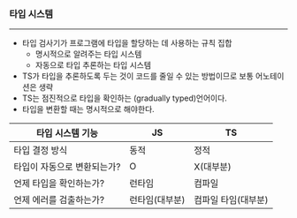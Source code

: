### 타입 시스템

---

- 타입 검사기가 프로그램에 타입을 할당하는 데 사용하는 규칙 집합
  - 명시적으로 알려주는 타입 시스템
  - 자동으로 타입 추론하는 타입 시스템
- TS가 타입을 추론하도록 두는 것이 코드를 줄일 수 있는 방법이므로 보통 어노테이션은 생략
- TS는 점진적으로 타입을 확인하는 (gradually typed)언어이다.
- 타입을 변환할 때는 명시적으로 해야한다.

| 타입 시스템 기능            | JS             | TS                  |
| --------------------------- | -------------- | ------------------- |
| 타입 결정 방식              | 동적           | 정적                |
| 타입이 자동으로 변환되는가? | O              | X(대부분)           |
| 언제 타입을 확인하는가?     | 런타임         | 컴파일              |
| 언제 에러를 검출하는가?     | 런타임(대부분) | 컴파일 타임(대부분) |
